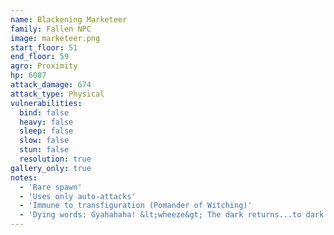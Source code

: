 ```yaml
---
name: Blackening Marketeer
family: Fallen NPC
image: marketeer.png
start_floor: 51
end_floor: 59
agro: Proximity
hp: 6087
attack_damage: 674
attack_type: Physical
vulnerabilities:
  bind: false
  heavy: false
  sleep: false
  slow: false
  stun: false
  resolution: true
gallery_only: true
notes:
  - 'Rare spawn'
  - 'Uses only auto-attacks'
  - 'Immune to transfiguration (Pomander of Witching)'
  - 'Dying words: Gyahahaha! &lt;wheeze&gt; The dark returns...to dark...'
---
```

